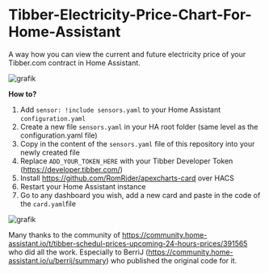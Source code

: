 # Tibber-Electricity-Price-Chart-For-Home-Assistant
A way how you can view the current and future electricity price of your Tibber.com contract in Home Assistant.

![grafik](https://github.com/dominikamann/Tibber-Electricity-Price-Chart-For-Home-Assistant/assets/29973737/d9213327-889f-41d5-8e90-c5fbcce6707d)

**How to?**

 1. Add `sensor: !include sensors.yaml` to your Home Assistant `configuration.yaml`
 2. Create a new file `sensors.yaml` in your HA root folder (same level as the configuration.yaml file)
 3. Copy in the content of the  `sensors.yaml` file of this repository into your newly created file
 4. Replace `ADD_YOUR_TOKEN_HERE` with your Tibber Developer Token (https://developer.tibber.com/)
 5. Install https://github.com/RomRider/apexcharts-card over HACS
 6. Restart your Home Assistant instance
 7. Go to any dashboard you wish, add a new card and paste in the code of the `card.yaml`file

![grafik](https://github.com/dominikamann/Tibber-Electricity-Price-Chart-For-Home-Assistant/assets/29973737/6d7381ab-cca9-4efa-9425-faa2ad59eed0)


Many thanks to the community of https://community.home-assistant.io/t/tibber-schedul-prices-upcoming-24-hours-prices/391565 who did all the work. Especially to BerriJ (https://community.home-assistant.io/u/berrij/summary) who published the original code for it. 

